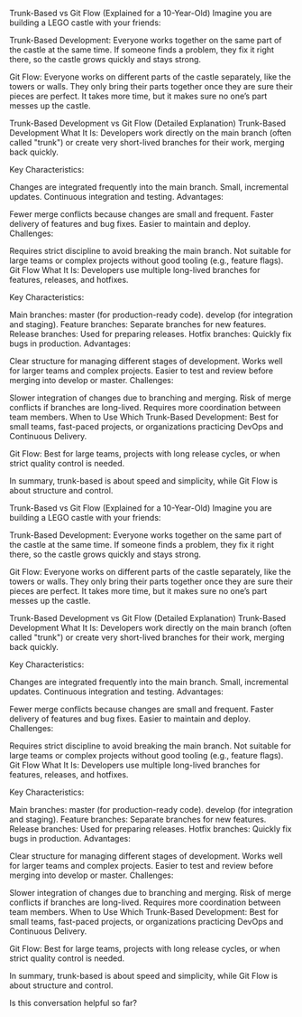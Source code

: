 Trunk-Based vs Git Flow (Explained for a 10-Year-Old)
Imagine you are building a LEGO castle with your friends:

Trunk-Based Development: Everyone works together on the same part of the castle at the same time. If someone finds a problem, they fix it right there, so the castle grows quickly and stays strong.

Git Flow: Everyone works on different parts of the castle separately, like the towers or walls. They only bring their parts together once they are sure their pieces are perfect. It takes more time, but it makes sure no one’s part messes up the castle.

Trunk-Based Development vs Git Flow (Detailed Explanation)
Trunk-Based Development
What It Is:
Developers work directly on the main branch (often called "trunk") or create very short-lived branches for their work, merging back quickly.

Key Characteristics:

Changes are integrated frequently into the main branch.
Small, incremental updates.
Continuous integration and testing.
Advantages:

Fewer merge conflicts because changes are small and frequent.
Faster delivery of features and bug fixes.
Easier to maintain and deploy.
Challenges:

Requires strict discipline to avoid breaking the main branch.
Not suitable for large teams or complex projects without good tooling (e.g., feature flags).
Git Flow
What It Is:
Developers use multiple long-lived branches for features, releases, and hotfixes.

Key Characteristics:

Main branches:
master (for production-ready code).
develop (for integration and staging).
Feature branches: Separate branches for new features.
Release branches: Used for preparing releases.
Hotfix branches: Quickly fix bugs in production.
Advantages:

Clear structure for managing different stages of development.
Works well for larger teams and complex projects.
Easier to test and review before merging into develop or master.
Challenges:

Slower integration of changes due to branching and merging.
Risk of merge conflicts if branches are long-lived.
Requires more coordination between team members.
When to Use Which
Trunk-Based Development:
Best for small teams, fast-paced projects, or organizations practicing DevOps and Continuous Delivery.

Git Flow:
Best for large teams, projects with long release cycles, or when strict quality control is needed.

In summary, trunk-based is about speed and simplicity, while Git Flow is about structure and control.


Trunk-Based vs Git Flow (Explained for a 10-Year-Old)
Imagine you are building a LEGO castle with your friends:

Trunk-Based Development: Everyone works together on the same part of the castle at the same time. If someone finds a problem, they fix it right there, so the castle grows quickly and stays strong.

Git Flow: Everyone works on different parts of the castle separately, like the towers or walls. They only bring their parts together once they are sure their pieces are perfect. It takes more time, but it makes sure no one’s part messes up the castle.

Trunk-Based Development vs Git Flow (Detailed Explanation)
Trunk-Based Development
What It Is:
Developers work directly on the main branch (often called "trunk") or create very short-lived branches for their work, merging back quickly.

Key Characteristics:

Changes are integrated frequently into the main branch.
Small, incremental updates.
Continuous integration and testing.
Advantages:

Fewer merge conflicts because changes are small and frequent.
Faster delivery of features and bug fixes.
Easier to maintain and deploy.
Challenges:

Requires strict discipline to avoid breaking the main branch.
Not suitable for large teams or complex projects without good tooling (e.g., feature flags).
Git Flow
What It Is:
Developers use multiple long-lived branches for features, releases, and hotfixes.

Key Characteristics:

Main branches:
master (for production-ready code).
develop (for integration and staging).
Feature branches: Separate branches for new features.
Release branches: Used for preparing releases.
Hotfix branches: Quickly fix bugs in production.
Advantages:

Clear structure for managing different stages of development.
Works well for larger teams and complex projects.
Easier to test and review before merging into develop or master.
Challenges:

Slower integration of changes due to branching and merging.
Risk of merge conflicts if branches are long-lived.
Requires more coordination between team members.
When to Use Which
Trunk-Based Development:
Best for small teams, fast-paced projects, or organizations practicing DevOps and Continuous Delivery.

Git Flow:
Best for large teams, projects with long release cycles, or when strict quality control is needed.

In summary, trunk-based is about speed and simplicity, while Git Flow is about structure and control.




Is this conversation helpful so far?




